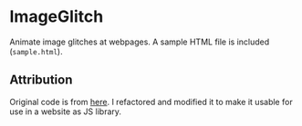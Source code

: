 # ImageGlitch
Animate image glitches at webpages. A sample HTML file is included (`sample.html`).

## Attribution
Original code is from [here](http://codepen.io/lbebber/pen/EjVPao). I refactored
and modified it to make it usable for use in a website as JS library.
